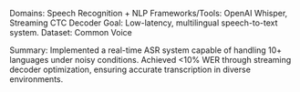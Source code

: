Domains: Speech Recognition + NLP
Frameworks/Tools: OpenAI Whisper, Streaming CTC Decoder
Goal: Low-latency, multilingual speech-to-text system.
Dataset: Common Voice

Summary: Implemented a real-time ASR system capable of handling 10+ languages under noisy conditions. Achieved <10% WER through streaming decoder optimization, ensuring accurate transcription in diverse environments.
